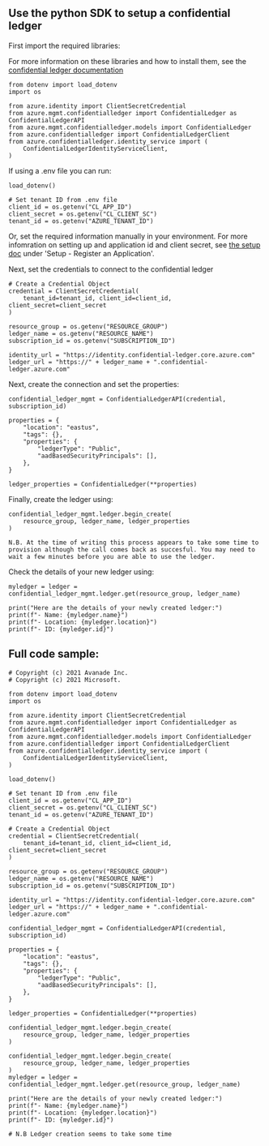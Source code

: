## Use the python SDK to setup a confidential ledger

First import the required libraries:

For more information on these libraries and how to install them, see the [confidential ledger documentation](https://docs.microsoft.com/en-us/azure/confidential-ledger/quickstart-python?tabs=azure-cli)

```
from dotenv import load_dotenv
import os

from azure.identity import ClientSecretCredential
from azure.mgmt.confidentialledger import ConfidentialLedger as ConfidentialLedgerAPI
from azure.mgmt.confidentialledger.models import ConfidentialLedger
from azure.confidentialledger import ConfidentialLedgerClient
from azure.confidentialledger.identity_service import (
    ConfidentialLedgerIdentityServiceClient,
)
```

If using a .env file you can run:

```
load_dotenv()

# Set tenant ID from .env file
client_id = os.getenv("CL_APP_ID")
client_secret = os.getenv("CL_CLIENT_SC")
tenant_id = os.getenv("AZURE_TENANT_ID")
```

Or, set the required information manually in your environment. For more infomration on setting up and application id and client secret, see [the setup doc](docs/confidential-ledger-setup-python.md) under 'Setup - Register an Application'.

Next, set the credentials to connect to the confidential ledger

```
# Create a Credential Object
credential = ClientSecretCredential(
    tenant_id=tenant_id, client_id=client_id, client_secret=client_secret
)

resource_group = os.getenv("RESOURCE_GROUP")
ledger_name = os.getenv("RESOURCE_NAME")
subscription_id = os.getenv("SUBSCRIPTION_ID")

identity_url = "https://identity.confidential-ledger.core.azure.com"
ledger_url = "https://" + ledger_name + ".confidential-ledger.azure.com"
```

Next, create the connection and set the properties:

```
confidential_ledger_mgmt = ConfidentialLedgerAPI(credential, subscription_id)

properties = {
    "location": "eastus",
    "tags": {},
    "properties": {
        "ledgerType": "Public",
        "aadBasedSecurityPrincipals": [],
    },
}

ledger_properties = ConfidentialLedger(**properties)

```

Finally, create the ledger using:

```
confidential_ledger_mgmt.ledger.begin_create(
    resource_group, ledger_name, ledger_properties
)
```

`N.B. At the time of writing this process appears to take some time to provision although the call comes back as succesful. You may need to wait a few minutes before you are able to use the ledger.`

Check the details of your new ledger using:

```
myledger = ledger = confidential_ledger_mgmt.ledger.get(resource_group, ledger_name)

print("Here are the details of your newly created ledger:")
print(f"- Name: {myledger.name}")
print(f"- Location: {myledger.location}")
print(f"- ID: {myledger.id}")
```

## Full code sample:

```
# Copyright (c) 2021 Avanade Inc.
# Copyright (c) 2021 Microsoft.

from dotenv import load_dotenv
import os

from azure.identity import ClientSecretCredential
from azure.mgmt.confidentialledger import ConfidentialLedger as ConfidentialLedgerAPI
from azure.mgmt.confidentialledger.models import ConfidentialLedger
from azure.confidentialledger import ConfidentialLedgerClient
from azure.confidentialledger.identity_service import (
    ConfidentialLedgerIdentityServiceClient,
)

load_dotenv()

# Set tenant ID from .env file
client_id = os.getenv("CL_APP_ID")
client_secret = os.getenv("CL_CLIENT_SC")
tenant_id = os.getenv("AZURE_TENANT_ID")

# Create a Credential Object
credential = ClientSecretCredential(
    tenant_id=tenant_id, client_id=client_id, client_secret=client_secret
)

resource_group = os.getenv("RESOURCE_GROUP")
ledger_name = os.getenv("RESOURCE_NAME")
subscription_id = os.getenv("SUBSCRIPTION_ID")

identity_url = "https://identity.confidential-ledger.core.azure.com"
ledger_url = "https://" + ledger_name + ".confidential-ledger.azure.com"

confidential_ledger_mgmt = ConfidentialLedgerAPI(credential, subscription_id)

properties = {
    "location": "eastus",
    "tags": {},
    "properties": {
        "ledgerType": "Public",
        "aadBasedSecurityPrincipals": [],
    },
}

ledger_properties = ConfidentialLedger(**properties)

confidential_ledger_mgmt.ledger.begin_create(
    resource_group, ledger_name, ledger_properties
)

confidential_ledger_mgmt.ledger.begin_create(
    resource_group, ledger_name, ledger_properties
)
myledger = ledger = confidential_ledger_mgmt.ledger.get(resource_group, ledger_name)

print("Here are the details of your newly created ledger:")
print(f"- Name: {myledger.name}")
print(f"- Location: {myledger.location}")
print(f"- ID: {myledger.id}")

# N.B Ledger creation seems to take some time

```
